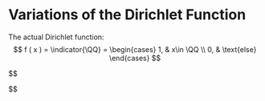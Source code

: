 # Variations of the Dirichlet Function

The actual Dirichlet function:
$$
f ( x ) = \indicator{\QQ} = \begin{cases}
1, & x\in \QQ \\
0, & \text{else}
\end{cases}
$$

$$

$$